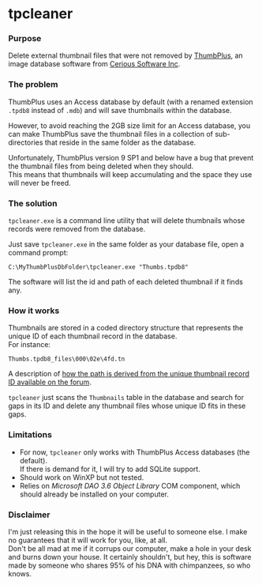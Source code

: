 tpcleaner
=========

### Purpose

Delete external thumbnail files that were not removed by [ThumbPlus][1], an image database software from [Cerious Software Inc][2].

### The problem

ThumbPlus uses an Access database by default (with a renamed extension `.tpdb8` instead of `.mdb`) and will save thumbnails within the database.
  
However, to avoid reaching the 2GB size limit for an Access database, you can make ThumbPlus save the thumbnail files in a collection of sub-directories that reside in the same folder as the database.

Unfortunately, ThumbPlus version 9 SP1 and below have a bug that prevent the thumbnail files from being deleted when they should.  
This means that thumbnails will keep accumulating and the space they use will never be freed.

### The solution

`tpcleaner.exe` is a command line utility that will delete thumbnails whose records were removed from the database.

Just save `tpcleaner.exe` in the same folder as your database file, open a command prompt:

    C:\MyThumbPlusDbFolder\tpcleaner.exe "Thumbs.tpdb8"

The software will list the id and path of each deleted thumbnail if it finds any. 

### How it works

Thumbnails are stored in a coded directory structure that represents the unique ID of each thumbnail record in the database.  
For instance:

    Thumbs.tpdb8_files\000\02e\4fd.tn

A description of [how the path is derived from the unique thumbnail record ID available on the forum][3].

`tpcleaner` just scans the `Thumbnails` table in the database and search for gaps in its ID and delete any thumbnail files whose unique ID fits in these gaps. 

### Limitations

* For now, `tpcleaner` only works with ThumbPlus Access databases (the default).   
  If there is demand for it, I will try to add SQLite support.
* Should work on WinXP but not tested.
* Relies on _Microsoft DAO 3.6 Object Library_ COM component, which should already be installed on your computer.

### Disclaimer

I'm just releasing this in the hope it will be useful to someone else. I make no guarantees that it will work for you, like, at all.  
Don't be all mad at me if it corrups our computer, make a hole in your desk and burns down your house. It certainly shouldn't, but hey, this is software made by someone who shares 95% of his DNA with chimpanzees, so who knows.


  [1]:http://www.cerious.com/thumbnails.shtml
  [2]:http://www.cerious.com/
  [3]:http://forums.cerious.com/forum/index.php?id=539
